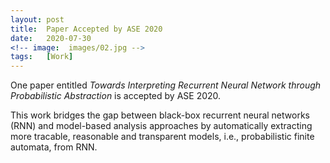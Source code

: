 ```yaml
---
layout: post
title:  Paper Accepted by ASE 2020
date:   2020-07-30
<!-- image:  images/02.jpg -->
tags:   [Work]
---
```


One paper entitled *Towards Interpreting Recurrent Neural Network through Probabilistic Abstraction* is accepted by ASE 2020. 

This work bridges the gap between black-box recurrent neural networks (RNN) and model-based analysis approaches by automatically extracting more tracable, reasonable and transparent models, i.e., probabilistic finite automata, from RNN.